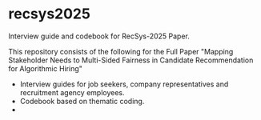# recsys2025
Interview guide and codebook for RecSys-2025 Paper. 

This repository consists of the following for the Full Paper "Mapping Stakeholder Needs to Multi-Sided Fairness in Candidate Recommendation for Algorithmic Hiring"

* Interview guides for job seekers, company representatives and recruitment agency employees.
* Codebook based on thematic coding.
* 

